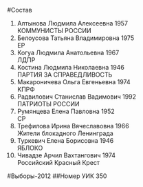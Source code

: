 #Состав
1. Алтынова Людмила Алексеевна 1957   
    КОММУНИСТЫ РОССИИ
2. Белоусова Татьяна Владимировна 1975   
    ЕР
3. Когуа Людмила Анатольевна 1967   
    ЛДПР
4. Костина Людмила Николаевна 1946   
    ПАРТИЯ ЗА СПРАВЕДЛИВОСТЬ
5. Макароничева Ольга Евгеньевна 1974   
    КПРФ
6. Радвилович Станислав Вадимович 1992   
    ПАТРИОТЫ РОССИИ
7. Румянцева Елена Павловна 1952   
    СР
8. Трефилова Ирина Вячеславовна 1966   
    Жители блокадного Ленинграда
9. Туркевич Елена Борисовна 1946   
    ЯБЛОКО
10. Чивадзе Арчил Вахтангович 1974   
    Российский Красный Крест

#Выборы-2012
##Номер УИК
350